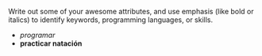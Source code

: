 Write out some of your awesome attributes, and use emphasis (like bold or italics) to identify keywords, programming languages, or skills. 
- _programar_
- **practicar natación**
